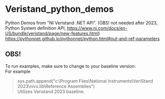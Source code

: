 # Veristand_python_demos

Python Demos from "NI Veristand .NET API". (OBS! not needed after 2023, Python System definition API, https://www.ni.com/docs/en-US/bundle/veristand/page/new-features.html)  
https://pythonnet.github.io/pythonnet/python.html#out-and-ref-parameters  
  
## OBS!  
To run examples, make sure to change to your baseline version:  
For example
> sys.path.append("c:\\Program Files\\National Instruments\\VeriStand 2023\\nivs.lib\\Reference Assemblies")  
Utilizes Veristand 2023 baseline.

